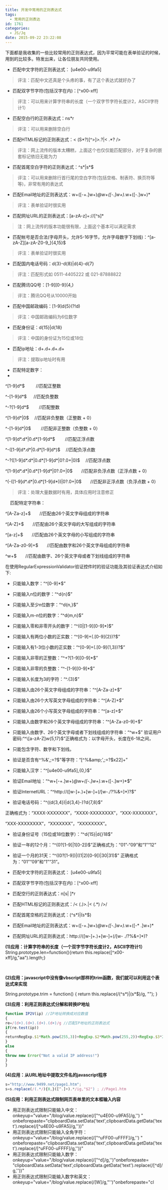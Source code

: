 ```yaml
---
title: 开发中常用的正则表达式
tags:
  - 常用的正则表达
id: 1761
categories:
  - JS/Jq
date: 2015-09-22 23:22:08
---
```


下面都是我收集的一些比较常用的正则表达式，因为平常可能在表单验证的时候，用到的比较多。特发出来，让各位朋友共同使用。

* 匹配中文字符的正则表达式： [u4e00-u9fa5]

>评注：匹配中文还真是个头疼的事，有了这个表达式就好办了

* 匹配双字节字符(包括汉字在内)：[^x00-xff]
>评注：可以用来计算字符串的长度（一个双字节字符长度计2，ASCII字符计1）

* 匹配空白行的正则表达式：ns*r
>评注：可以用来删除空白行

* 匹配HTML标记的正则表达式：< (S*?)[^>]*>.*?|< .*? />
>评注：网上流传的版本太糟糕，上面这个也仅仅能匹配部分，对于复杂的嵌套标记依旧无能为力

* 匹配首尾空白字符的正则表达式：^s*|s*$
>评注：可以用来删除行首行尾的空白字符(包括空格、制表符、换页符等等)，非常有用的表达式

* 匹配Email地址的正则表达式：w+([-+.]w+)*@w+([-.]w+)*.w+([-.]w+)*
>评注：表单验证时很实用

* 匹配网址URL的正则表达式：[a-zA-z]+://[^s]*
>注：网上流传的版本功能很有限，上面这个基本可以满足需求

* 匹配帐号是否合法(字母开头，允许5-16字节，允许字母数字下划线)：^\[a-zA-Z\][a-zA-Z0-9_]{4,15}$
>评注：表单验证时很实用

* 匹配国内电话号码：d{3}-d{8}|d{4}-d{7}
>评注：匹配形式如 0511-4405222 或 021-87888822

* 匹配腾讯QQ号：[1-9][0-9]{4,}
>评注：腾讯QQ号从10000开始

* 匹配中国邮政编码：[1-9]d{5}(?!d)
>评注：中国邮政编码为6位数字

* 匹配身份证：d{15}|d{18}
>评注：中国的身份证为15位或18位

* 匹配ip地址：d+.d+.d+.d+
>评注：提取ip地址时有用

* 匹配特定数字：
* 
^\[1-9\]d*$　 　 //匹配正整数

^-[1-9]d*$ 　 //匹配负整数

^-?[1-9]d*$　　 //匹配整数

^\[1-9\]d*|0$　 //匹配非负整数（正整数 + 0）

^-[1-9]d*|0$　　 //匹配非正整数（负整数 + 0）

^\[1-9\]d*.d*|0.d*[1-9]d*$　　 //匹配正浮点数

^-([1-9]d*.d*|0.d*[1-9]d*)$　 //匹配负浮点数

^-?([1-9]d*.d*|0.d*[1-9]d*|0?.0+|0)$　 //匹配浮点数

^\[1-9\]d*.d*|0.d*[1-9]d*|0?.0+|0$　　//匹配非负浮点数（正浮点数 + 0）

^(-([1-9]d*.d*|0.d*[1-9]d*))|0?.0+|0$　　//匹配非正浮点数（负浮点数 + 0）

>评注：处理大量数据时有用，具体应用时注意修正

&nbsp;
&nbsp;
匹配特定字符串：

^\[A-Za-z]+$　　//匹配由26个英文字母组成的字符串

^\[A-Z]+$　　//匹配由26个英文字母的大写组成的字符串

^\[a-z]+$　　//匹配由26个英文字母的小写组成的字符串

^\[A-Za-z0-9]+$　　//匹配由数字和26个英文字母组成的字符串

^w+$　　//匹配由数字、26个英文字母或者下划线组成的字符串


在使用RegularExpressionValidator验证控件时的验证功能及其验证表达式介绍如下:

* 只能输入数字：“^\[0-9]*$”
* 只能输入n位的数字：“^d{n}$”
* 只能输入至少n位数字：“^d{n,}$”
* 只能输入m-n位的数字：“^d{m,n}$”
* 只能输入零和非零开头的数字：“^(0|[1-9][0-9]*)$”
* 只能输入有两位小数的正实数：“^\[0-9]+(.[0-9]{2})?$”
* 只能输入有1-3位小数的正实数：“^\[0-9]+(.[0-9]{1,3})?$”
* 只能输入非零的正整数：“^+?[1-9][0-9]*$”
* 只能输入非零的负整数：“^-[1-9][0-9]*$”
* 只能输入长度为3的字符：“^.{3}$”
* 只能输入由26个英文字母组成的字符串：“^\[A-Za-z]+$”
* 只能输入由26个大写英文字母组成的字符串：“^\[A-Z]+$”
* 只能输入由26个小写英文字母组成的字符串：“^\[a-z]+$”
* 只能输入由数字和26个英文字母组成的字符串：“^\[A-Za-z0-9]+$”
* 只能输入由数字、26个英文字母或者下划线组成的字符串：“^w+$”
验证用户密码:“^\[a-zA-Z]w{5,17}$”正确格式为：以字母开头，长度在6-18之间，

* 只能包含字符、数字和下划线。
* 验证是否含有^%&amp;',;=?$"等字符：“[^%&amp;',;=?$x22]+”
* 只能输入汉字：“^\[u4e00-u9fa5],{0,}$”
* 验证Email地址：“^w+[-+.]w+)*@w+([-.]w+)*.w+([-.]w+)*$”
* 验证InternetURL：“^http://([w-]+.)+[w-]+(/[w-./?%&amp;=]*)?$”
* 验证电话号码：“^((d{3,4})|d{3,4}-)?d{7,8}$”

正确格式为：“XXXX-XXXXXXX”，“XXXX-XXXXXXXX”，“XXX-XXXXXXX”，

“XXX-XXXXXXXX”，“XXXXXXX”，“XXXXXXXX”。
* 验证身份证号（15位或18位数字）：“^d{15}|d{}18$”
* 验证一年的12个月：“^(0?[1-9]|1[0-2])$”正确格式为：“01”-“09”和“1”“12”
* 验证一个月的31天：“^((0?[1-9])|((1|2)[0-9])|30|31)$”
正确格式为：“01”“09”和“1”“31”。

* 匹配中文字符的正则表达式： [u4e00-u9fa5]
* 匹配双字节字符(包括汉字在内)：[^x00-xff]
* 匹配空行的正则表达式：n[s| ]*r
* 匹配HTML标记的正则表达式：/< (.*)>.*|< (.*) />/
* 匹配首尾空格的正则表达式：(^s*)|(s*$)
* 匹配Email地址的正则表达式：w+([-+.]w+)*@w+([-.]w+)*.w+([-* .]w+)*
* 匹配网址URL的正则表达式：http://([w-]+.)+[w-]+(/[w- ./?%&amp;=]*)?

**(1)应用：计算字符串的长度（一个双字节字符长度计2，ASCII字符计1）**
String.prototype.len=function(){return this.replace([^x00-xff]/g,"aa").length;}

&nbsp;

**(2)应用：javascript中没有像vbscript那样的trim函数，我们就可以利用这个表达式来实现**

String.prototype.trim = function()
{
return this.replace(/(^s*)|(s*$)/g, "");
}

**(3)应用：利用正则表达式分解和转换IP地址**
```javascript
function IP2V(ip) //IP地址转换成对应数值
{
re=/(d+).(d+).(d+).(d+)/g //匹配IP地址的正则表达式
if(re.test(ip))
{
returnRegExp.$1*Math.pow(255,3))+RegExp.$2*Math.pow(255,2))+RegExp.$3*255+RegExp.$4*1
}
else
{
throw new Error("Not a valid IP address!")
}
}
```
**(4)应用：从URL地址中提取文件名的javascript程序**
```javascript
s="http://www.9499.net/page1.htm";
s=s.replace(/(.*/){0,}([^.]+).*/ig,"$2") ; //Page1.htm
```
**(5)应用：利用正则表达式限制网页表单里的文本框输入内容**

* 用正则表达式限制只能输入中文：onkeyup="value="/blog/value.replace(/["^u4E00-u9FA5]/g,'') " onbeforepaste="clipboardData.setData('text',clipboardData.getData('text').replace(/[^u4E00-u9FA5]/g,''))"
* 用正则表达式限制只能输入全角字符： onkeyup="value="/blog/value.replace(/["^uFF00-uFFFF]/g,'') " onbeforepaste="clipboardData.setData('text',clipboardData.getData('text').replace(/[^uFF00-uFFFF]/g,''))"
* 用正则表达式限制只能输入数字：onkeyup="value="/blog/value.replace(/["^d]/g,'')"onbeforepaste= "clipboardData.setData('text',clipboardData.getData('text').replace(/[^d]/g,''))"
* 用正则表达式限制只能输入数字和英文：onkeyup="value="/blog/value.replace(/[W]/g,"'')"onbeforepaste="cl
